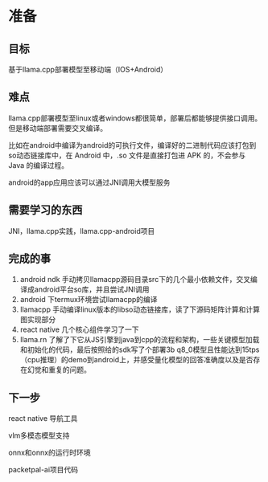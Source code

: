 # 准备

## 目标

基于llama.cpp部署模型至移动端（IOS+Android）

## 难点

llama.cpp部署模型至linux或者windows都很简单，部署后都能够提供接口调用。但是移动端部署需要交叉编译。

比如在android中编译为android的可执行文件，编译好的二进制代码应该打包到so动态链接库中，在 Android 中，.so 文件是直接打包进 APK 的，不会参与 Java 的编译过程。

android的app应用应该可以通过JNI调用大模型服务

## 需要学习的东西

JNI，llama.cpp实践，llama.cpp-android项目

## 完成的事


1. android ndk 手动拷贝llamacpp源码目录src下的几个最小依赖文件，交叉编译成android平台so库，并且尝试JNI调用
2. android 下termux环境尝试llamacpp的编译
3. llamacpp 手动编译linux版本的libso动态链接库，读了下源码矩阵计算和计算图实现部分
4. react native 几个核心组件学习了一下
5. llama.rn 了解了下它从JS引擎到java到cpp的流程和架构，一些关键模型加载和初始化的代码，最后按照给的sdk写了个部署3b q8_0模型且性能达到15tps（cpu推理）的demo到android上，并感受量化模型的回答准确度以及是否存在幻觉和重复的问题。

## 下一步

react native 导航工具

vlm多模态模型支持

onnx和onnx的运行时环境

packetpal-ai项目代码